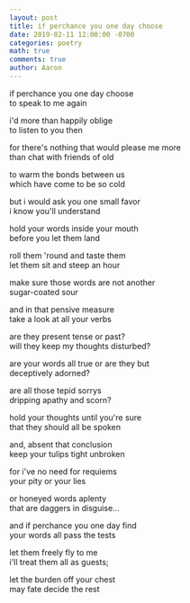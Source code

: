 ```yaml
---
layout: post
title: if perchance you one day choose
date: 2019-02-11 12:00:00 -0700
categories: poetry
math: true
comments: true
author: Aaron
---
```


if perchance you one day choose  
to speak to me again  

i'd more than happily oblige  
to listen to you then  

for there's nothing that would please me more  
than chat with friends of old  

to warm the bonds between us  
which have come to be so cold  

but i would ask you one small favor  
i know you'll understand  

hold your words inside your mouth  
before you let them land  

roll them 'round and taste them  
let them sit and steep an hour  

make sure those words are not another  
sugar-coated sour  

and in that pensive measure  
take a look at all your verbs  

are they present tense or past?  
will they keep my thoughts disturbed?  

are your words all true or are they but  
deceptively adorned?  

are all those tepid sorrys  
dripping apathy and scorn?  

hold your thoughts until you're sure  
that they should all be spoken  

and, absent that conclusion  
keep your tulips tight unbroken  

for i've no need for requiems  
your pity or your lies  

or honeyed words aplenty  
that are daggers in disguise...  

and if perchance you one day find  
your words all pass the tests  

let them freely fly to me  
i'll treat them all as guests;  

let the burden off your chest  
may fate decide the rest